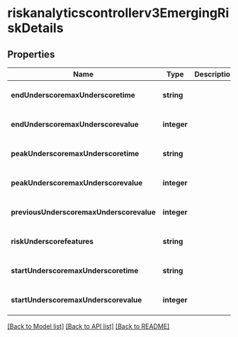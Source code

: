 # riskanalyticscontrollerv3EmergingRiskDetails

## Properties
Name | Type | Description | Notes
------------ | ------------- | ------------- | -------------
**endUnderscoremaxUnderscoretime** | **string** |  | [optional] [default to null]
**endUnderscoremaxUnderscorevalue** | **integer** |  | [optional] [default to null]
**peakUnderscoremaxUnderscoretime** | **string** |  | [optional] [default to null]
**peakUnderscoremaxUnderscorevalue** | **integer** |  | [optional] [default to null]
**previousUnderscoremaxUnderscorevalue** | **integer** |  | [optional] [default to null]
**riskUnderscorefeatures** | **string** |  | [optional] [default to null]
**startUnderscoremaxUnderscoretime** | **string** |  | [optional] [default to null]
**startUnderscoremaxUnderscorevalue** | **integer** |  | [optional] [default to null]

[[Back to Model list]](../README.md#documentation-for-models) [[Back to API list]](../README.md#documentation-for-api-endpoints) [[Back to README]](../README.md)


